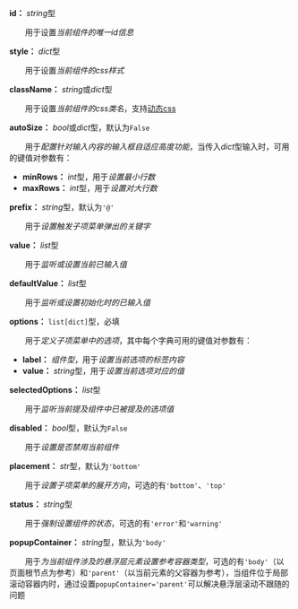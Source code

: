 **id：** *string*型

　　用于设置*当前组件的唯一id信息*

**style：** *dict*型

　　用于设置*当前组件的css样式*

**className：** *string*或*dict*型

　　用于设置*当前组件的css类名*，支持[动态css](/advanced-classname)

**autoSize：** *bool*或*dict*型，默认为`False`

　　用于*配置针对输入内容的输入框自适应高度功能*，当传入*dict*型输入时，可用的键值对参数有：

- **minRows：** *int*型，用于*设置最小行数*
- **maxRows：** *int*型，用于*设置对大行数*

**prefix：** *string*型，默认为`'@'`

　　用于*设置触发子项菜单弹出的关键字*

**value：** *list*型

　　用于*监听或设置当前已输入值*

**defaultValue：** *list*型

　　用于*监听或设置初始化时的已输入值*

**options：** `list[dict]`型，必填

　　用于*定义子项菜单中的选项*，其中每个字典可用的键值对参数有：

- **label：** *组件型*，用于*设置当前选项的标签内容*
- **value：** *string*型，用于*设置当前选项对应的值*

**selectedOptions：** *list*型

　　用于*监听当前提及组件中已被提及的选项值*

**disabled：** *bool*型，默认为`False`

　　用于*设置是否禁用当前组件*

**placement：** *str*型，默认为`'bottom'`

　　用于*设置子项菜单的展开方向*，可选的有`'bottom'`、`'top'`

**status：** *string*型

　　用于*强制设置组件的状态*，可选的有`'error'`和`'warning'`

**popupContainer：** *string*型，默认为`'body'`

　　用于*为当前组件涉及的悬浮层元素设置参考容器类型*，可选的有`'body'`（以页面根节点为参考）和`'parent'`（以当前元素的父容器为参考），当组件位于局部滚动容器内时，通过设置`popupContainer='parent'`可以解决悬浮层滚动不跟随的问题